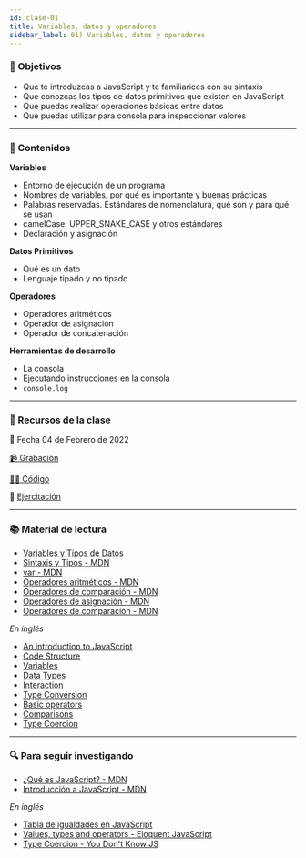 ```yaml
---
id: clase-01
title: Variables, datos y operadores
sidebar_label: 01) Variables, datos y operadores
---
```


### 🏁 Objetivos

- Que te introduzcas a JavaScript y te familiarices con su sintaxis
- Que conozcas los tipos de datos primitivos que existen en JavaScript
- Que puedas realizar operaciones básicas entre datos
- Que puedas utilizar para consola para inspeccionar valores

---

### 📝 Contenidos

**Variables**

- Entorno de ejecución de un programa
- Nombres de variables, por qué es importante y buenas prácticas
- Palabras reservadas. Estándares de nomenclatura, qué son y para qué se usan
- camelCase, UPPER_SNAKE_CASE y otros estándares
- Declaración y asignación

**Datos Primitivos**

- Qué es un dato
- Lenguaje tipado y no tipado

**Operadores**

- Operadores aritméticos
- Operador de asignación
- Operador de concatenación

**Herramientas de desarrollo**

- La consola
- Ejecutando instrucciones en la consola
- `console.log`

---

### 🚀 Recursos de la clase

📆 Fecha 04 de Febrero de 2022

[📹 Grabación](https://us02web.zoom.us/rec/share/g2BJEJ2Cy_L2k5rsqJiLQnPuqyaaqOTiR6_bZEcM3FAllst5tdy3we9_zyP-CTWl.vPMFVE2xMWFYVp_3?startTime=1644012653000)

[👩‍💻 Código](https://github.com/adrianmdp/12va-ada-frontend/tree/master/modulo-3)

💪 [Ejercitación](https://github.com/Ada-IT/ejercicios-frontend/blob/master/modulo-2/ejercicios/13-variables-datos-operadores.md)

---

### 📚 Material de lectura

- [Variables y Tipos de Datos](https://frontend.adaitw.org/docs/js/js01)
- [Sintaxis y Tipos - MDN](https://developer.mozilla.org/es/docs/Web/JavaScript/Guide/Grammar_and_Types)
- [var - MDN](https://developer.mozilla.org/es/docs/Web/JavaScript/Referencia/Sentencias/var)
- [Operadores aritméticos - MDN](https://developer.mozilla.org/es/docs/Web/JavaScript/Referencia/Operadores/Aritm%C3%A9ticos)
- [Operadores de comparación - MDN](https://developer.mozilla.org/es/docs/Web/JavaScript/Referencia/Operadores/Comparison_Operators)
- [Operadores de asignación - MDN](https://developer.mozilla.org/es/docs/Web/JavaScript/Referencia/Operadores/Assignment_Operators)
- [Operadores de comparación - MDN](https://developer.mozilla.org/es/docs/Web/JavaScript/Referencia/Operadores/Comparison_Operators)

_En inglés_

- [An introduction to JavaScript](https://javascript.info/intro)
- [Code Structure](https://javascript.info/structure)
- [Variables](https://javascript.info/variables)
- [Data Types](https://javascript.info/types)
- [Interaction](https://javascript.info/alert-prompt-confirm)
- [Type Conversion](https://javascript.info/type-conversions)
- [Basic operators](https://javascript.info/operators)
- [Comparisons](https://javascript.info/comparison)
- [Type Coercion](https://www.freecodecamp.org/news/js-type-coercion-explained-27ba3d9a2839/)

---

### 🔍 Para seguir investigando

- [¿Qué es JavaScript? - MDN](https://www.notion.so/pabloh/Variables-datos-y-operadores-d4e1fbea6a6e4e45baa77e24ad15d513#6c25457fc5b14c43af362c01bf12beda)
- [Introducción a JavaScript - MDN](https://www.notion.so/pabloh/Variables-datos-y-operadores-d4e1fbea6a6e4e45baa77e24ad15d513#9634fc8ceb7c4535824a604927e58c1d)

_En inglés_

- [Tabla de igualdades en JavaScript](https://dorey.github.io/JavaScript-Equality-Table/)
- [Values, types and operators - Eloquent JavaScript](https://eloquentjavascript.net/01_values.html)
- [Type Coercion - You Don't Know JS](https://www.oreilly.com/library/view/you-dont-know/9781491905159/ch04.html)
